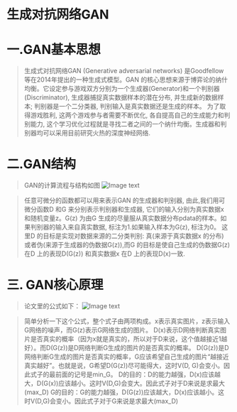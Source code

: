 生成对抗网络GAN
=============
# 一.GAN基本思想
> 生成式对抗网络GAN (Generative adversarial networks) 是Goodfellow 等在2014年提出的一种生成式模型。GAN 的核心思想来源于博弈论的纳什均衡。它设定参与游戏双方分别为一个生成器(Generator)和一个判别器(Discriminator), 生成器捕捉真实数据样本的潜在分布, 并生成新的数据样本; 判别器是一个二分类器, 判别输入是真实数据还是生成的样本。 
为了取得游戏胜利, 这两个游戏参与者需要不断优化, 各自提高自己的生成能力和判别能力, 这个学习优化过程就是寻找二者之间的一个纳什均衡。生成器和判别器均可以采用目前研究火热的深度神经网络.

# 二.GAN结构
> GAN的计算流程与结构如图
![Image text](https://raw.github.com/yourName/repositpry/master/yourprojectName/img-folder/test.jpg)

> 任意可微分的函数都可以用来表示GAN 的生成器和判别器, 由此,我们用可微分函数D 和G 来分别表示判别器和生成器, 它们的输入分别为真实数据x 和随机变量z。G(z) 为由G 生成的尽量服从真实数据分布pdata的样本。如果判别器的输入来自真实数据, 标注为1.如果输入样本为G(z), 标注为0。 
这里D 的目标是实现对数据来源的二分类判别: 真(来源于真实数据x 的分布) 或者伪(来源于生成器的伪数据G(z)),而G 的目标是使自己生成的伪数据G(z) 在D 上的表现D(G(z)) 和真实数据x 在D 上的表现D(x)一致.

# 三. GAN核心原理

> 论文里的公式如下：
![Image text](https://raw.github.com/yourName/repositpry/master/yourprojectName/img-folder/test.jpg)

> 简单分析一下这个公式，整个式子由两项构成。x表示真实图片，z表示输入G网络的噪声，而G(z)表示G网络生成的图片。
D(x)表示D网络判断真实图片是否真实的概率（因为x就是真实的，所以对于D来说，这个值越接近1越好）。而D(G(z))是D网络判断G生成的图片的是否真实的概率。
D(G(z))是D网络判断G生成的图片是否真实的概率，G应该希望自己生成的图片“越接近真实越好”。也就是说，G希望D(G(z))尽可能得大，这时V(D, G)会变小。因此式子的最前面的记号是min_G。
D的目的：D的能力越强，D(x)应该越大，D(G(x))应该越小。这时V(D,G)会变大。因此式子对于D来说是求最大(max_D)
G的目的：G的能力越强，D(G(z))应该越大，D(x)应该越小。这时V(D,G)会变小。因此式子对于G来说是求最大(max_D)
